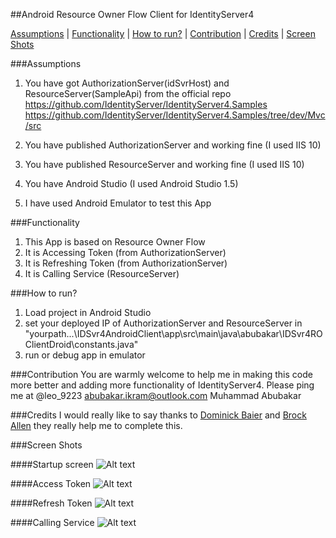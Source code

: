 ##Android Resource Owner Flow Client for IdentityServer4

[Assumptions](README.md#assumptions) | [Functionality](README.md#functionality) | [How to run?](README.md#how-to-run) | [Contribution](README.md#contribution) | [Credits](README.md#credits) | [Screen Shots](README.md#screen-shots)

###Assumptions
1. You have got AuthorizationServer(idSvrHost) and ResourceServer(SampleApi) from the 
official repo
https://github.com/IdentityServer/IdentityServer4.Samples
https://github.com/IdentityServer/IdentityServer4.Samples/tree/dev/Mvc/src

2. You have published AuthorizationServer and working fine (I used IIS 10)
2. You have published ResourceServer and working fine (I used IIS 10)
3. You have Android Studio (I used Android Studio 1.5)
4. I have used Android Emulator to test this App

###Functionality
1. This App is based on Resource Owner Flow
2. It is Accessing Token (from AuthorizationServer)
3. It is Refreshing Token (from AuthorizationServer)
4. It is Calling Service (ResourceServer)

###How to run?
1. Load project in Android Studio
2. set your deployed IP of AuthorizationServer and ResourceServer in "yourpath...\IDSvr4AndroidClient\app\src\main\java\abubakar\IDSvr4ROClientDroid\constants.java"
3. run or debug app in emulator


###Contribution
You are warmly welcome to help me in making this code more better and adding more functionality of IdentityServer4. Please ping me at @leo_9223
abubakar.ikram@outlook.com
Muhammad Abubakar

###Credits
I would really like to say thanks to [Dominick Baier](https://github.com/leastprivilege) and [Brock Allen](https://github.com/brockallen) they really help me to complete this.



###Screen Shots


####Startup screen
![Alt text](img1.png?raw=true "Startup screen")


####Access Token
![Alt text](img2.png?raw=true "Access Token")


####Refresh Token
![Alt text](img3.png?raw=true "Refresh Token")


####Calling Service
![Alt text](img4.png?raw=true "Calling Service")

